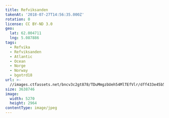 ```yaml
---
title: Refviksanden
takenAt: '2018-07-27T14:56:35.000Z'
rotation: 0
license: CC BY-ND 3.0
geo:
  lat: 62.004711
  lng: 5.087886
tags:
  - Refvika
  - Refviksanden
  - Atlantic
  - Ocean
  - Norge
  - Norway
  - bgotrd18
url: >-
  //images.ctfassets.net/bncv3c2gt878/TDuMmgzbUeh54MlTEfVlr/dff433e45b542b49a16fcb5683ed2e9c/refviksanden_43142056874_o
size: 3638746
image:
  width: 5270
  height: 2964
contentType: image/jpeg
---
```


